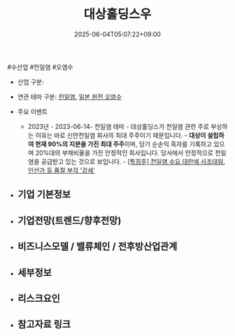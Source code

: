 ﻿---
title: "대상홀딩스우"
date: 2025-06-04T05:07:22+09:00
lastmod: 2025-06-04T05:07:22+09:00
type: docs
sidebar:
  open: true
weight: 4
---
<div style="display:none">
  <meta property="article:published_time" content="2025-06-03T20:07:22Z" />
  <meta property="article:modified_time" content="2025-06-03T20:07:22Z" />
</div>
#수산업 #천일염 #오염수 

- 산업 구분: 

- 연관 테마 구분: [천일염](/industry-study/천일염/), [일본 원전 오염수](/industry-study/일본-원전-오염수/)

- 주요 이벤트
	- 2023년
			- 2023-06-14- 천일염 테마
				- 대상홀딩스가 천일염 관련 주로 부상하는 이유는 바로 신안천일염 회사의 최대 주주이기 때문입니다.
				- **대상이 설립하여 현재 90%의 지분을 가진 최대 주주**이며, 당기 순손익 흑자를 기록하고 있으며 20%대의 부채비율을 가진 안정적인 회사입니다. 당사에서 안정적으로 천일염을 공급받고 있는 것으로 보입니다.
				- [[특징주] 천일염 수요 대란에 사조대림, 인산가 등 품절 부각 '강세'](https://www.inews24.com/view/1602656)

- 기업 기본정보
	- 

 - 기업전망(트렌드/향후전망)
	- 

- 비즈니스모델 / 밸류체인 / 전후방산업관계
	- 

- 세부정보
	- 

- 리스크요인
	- 

- 참고자료 링크
	-
